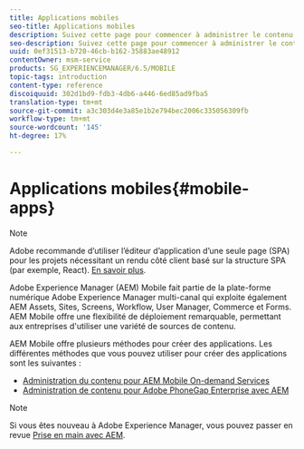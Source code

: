 ```yaml
---
title: Applications mobiles
seo-title: Applications mobiles
description: Suivez cette page pour commencer à administrer le contenu pour les applications mobiles.
seo-description: Suivez cette page pour commencer à administrer le contenu pour les applications mobiles.
uuid: 0ef31513-b720-46cb-b162-35883ae48912
contentOwner: msm-service
products: SG_EXPERIENCEMANAGER/6.5/MOBILE
topic-tags: introduction
content-type: reference
discoiquuid: 302d1bd9-fdb3-4db6-a446-6ed85ad9fba5
translation-type: tm+mt
source-git-commit: a3c303d4e3a85e1b2e794bec2006c335056309fb
workflow-type: tm+mt
source-wordcount: '145'
ht-degree: 17%

---
```



# Applications mobiles{#mobile-apps}

>[!NOTE]
>
>Adobe recommande d’utiliser l’éditeur d’application d’une seule page (SPA) pour les projets nécessitant un rendu côté client basé sur la structure SPA (par exemple, React). [En savoir plus](/help/sites-developing/spa-overview.md).

Adobe Experience Manager (AEM) Mobile fait partie de la plate-forme numérique Adobe Experience Manager multi-canal qui exploite également AEM Assets, Sites, Screens, Workflow, User Manager, Commerce et Forms. AEM Mobile offre une flexibilité de déploiement remarquable, permettant aux entreprises d&#39;utiliser une variété de sources de contenu.

AEM Mobile offre plusieurs méthodes pour créer des applications. Les différentes méthodes que vous pouvez utiliser pour créer des applications sont les suivantes :

* [Administration du contenu pour AEM Mobile On-demand Services](/help/mobile/aem-mobile.md)
* [Administration de contenu pour Adobe PhoneGap Enterprise avec AEM](/help/mobile/administer-phonegap.md)

>[!NOTE]
>
>Si vous êtes nouveau à Adobe Experience Manager, vous pouvez passer en revue [Prise en main avec AEM](/help/sites-deploying/deploy.md).
